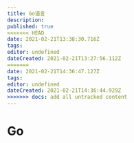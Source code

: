 ```yaml
---
title: Go语言
description: 
published: true
<<<<<<< HEAD
date: 2021-02-21T13:38:30.716Z
tags: 
editor: undefined
dateCreated: 2021-02-21T13:27:56.112Z
=======
date: 2021-02-21T14:36:47.127Z
tags: 
editor: undefined
dateCreated: 2021-02-21T14:36:44.929Z
>>>>>>> docs: add all untracked content
---
```


# Go